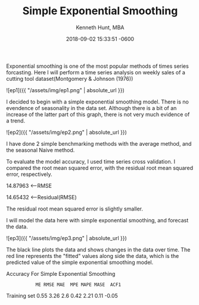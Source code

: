 ﻿---
layout: post
title:  "Simple Exponential Smoothing"
date:   2018-09-02 15:33:51 -0600
author: "Kenneth Hunt, MBA"
image: me3.JPG
---

Exponential smoothing is one of the most popular methods of times series forcasting. Here I will perform
 a time series analysis on weekly sales of a cutting tool dataset(Montgomery & Johnson (1976))

 
![ep1]({{ "/assets/img/ep1.png" | absolute_url }})

I decided to begin with a simple exponential smoothing model. There is no evendence of seasonality in the 
data set. Although there is a bit of an increase of the latter part of this graph, there is not very much 
evidence of a trend. 

![ep2]({{ "/assets/img/ep2.png" | absolute_url }})

I have done 2 simple benchmarking methods with the average method, and the seasonal Naive method. 

To evaluate the model accuracy, I used time series cross validation. I compared the root mean squared error, 
with the residual root mean squared error, respectively.

14.87963 <--RMSE

14.65432 <--Residual(RMSE)

The residual root mean squared error is slightly smaller. 

I will model the data here with simple exponential smoothing, and forecast the data.

![ep3]({{ "/assets/img/ep3.png" | absolute_url }})

The black line plots the data and shows changes in the data over time. The red line represents the "fitted"
values along side the data, which is the predicted value of the simple exponential smoothing model. 

Accuracy For Simple Exponential Smoothing 

               ME RMSE MAE  MPE MAPE MASE  ACF1
Training set 0.55 3.26 2.6 0.42 2.21 0.11 -0.05




 





